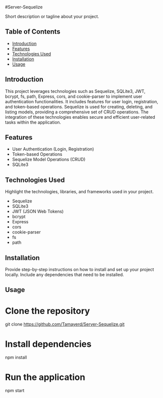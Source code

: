 #Server-Sequelize

Short description or tagline about your project.

## Table of Contents

- [Introduction](#introduction)
- [Features](#features)
- [Technologies Used](#technologies-used)
- [Installation](#installation)
- [Usage](#usage)



## Introduction

This project leverages technologies such as Sequelize, SQLite3, JWT, bcrypt, fs, path, Express, cors, and cookie-parser to implement user authentication functionalities. It includes features for user login, registration, and token-based operations. Sequelize is used for creating, deleting, and listing models, providing a comprehensive set of CRUD operations. The integration of these technologies enables secure and efficient user-related tasks within the application.

## Features

- User Authentication (Login, Registration)
- Token-based Operations
- Sequelize Model Operations (CRUD)
- SQLite3


## Technologies Used

Highlight the technologies, libraries, and frameworks used in your project.

- Sequelize
- SQLite3
- JWT (JSON Web Tokens)
- bcrypt
- Express
- cors
- cookie-parser
- fs
- path


## Installation

Provide step-by-step instructions on how to install and set up your project locally. Include any dependencies that need to be installed.

## Usage

# Clone the repository
git clone https://github.com/Tamayerd/Server-Sequelize.git

# Install dependencies
npm install

# Run the application
npm start
